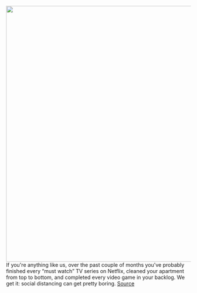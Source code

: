 <img src='https://cdn.vox-cdn.com/thumbor/chCgEHLO0iILBHLYbHxuvPsr48w=/0x0:2040x1352/1200x800/filters:focal(857x513:1183x839)/cdn.vox-cdn.com/uploads/chorus_image/image/66875621/containers_result.0.jpg' width='700px' /><br/>
If you're anything like us, over the past couple of months you've probably finished every “must watch” TV series on Netflix, cleaned your apartment from top to bottom, and completed every video game in your backlog. We get it: social distancing can get pretty boring.
<a href='https://www.theverge.com/21270393/hobbies-stuck-at-home-bicycle-maintenance-terrarium-knitting-karaoke'> Source <a/>